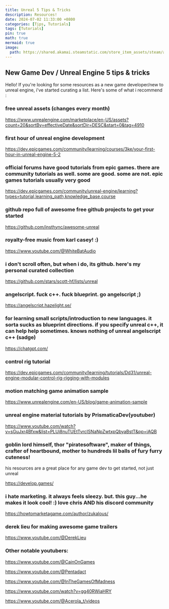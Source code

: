 ```yaml
---
title: Unreal 5 Tips & Tricks
description: Resources!
date: 2024-07-02 11:33:00 +0800
categories: [Tips, Tutorials]
tags: [Tutorials]
pin: true
math: true
mermaid: true
image:
  path: https://shared.akamai.steamstatic.com/store_item_assets/steam/apps/2360880/header.jpg?t=1719075848
---
```


## New Game Dev / Unreal Engine 5 tips & tricks

Hello! If you're looking for some resources as a new game developer/new to unreal engine, i've started curating a list. Here's some of what i recommend : 

### free unreal assets (changes every month)

<https://www.unrealengine.com/marketplace/en-US/assets?count=20&sortBy=effectiveDate&sortDir=DESC&start=0&tag=4910>

### first hour of unreal engine development

<https://dev.epicgames.com/community/learning/courses/3ke/your-first-hour-in-unreal-engine-5-2>

### official forums have good tutorials from epic games. there are community tutorials as well. some are good. some are not. epic games tutorials usually very good

<https://dev.epicgames.com/community/unreal-engine/learning?types=tutorial,learning_path,knowledge_base,course>

### github repo full of awesome free github projects to get your started

<https://github.com/insthync/awesome-unreal>

### royalty-free music from karl casey! :)

<https://www.youtube.com/@WhiteBatAudio>

### i don't scroll often, but when i do, its github. here's my personal curated collection

<https://github.com/stars/scott-hf/lists/unreal>

### angelscript. fuck c++. fuck blueprint. go angelscript ;)

<https://angelscript.hazelight.se/>

### for learning small scripts/introduction to new languages. it sorta sucks as blueprint directions. if you specify unreal c++, it can help help sometimes. knows nothing of unreal angelscript c++ (sadge)

<https://chatgpt.com/>

### control rig tutorial

<https://dev.epicgames.com/community/learning/tutorials/Dd31/unreal-engine-modular-control-rig-rigging-with-modules>

### motion matching game animation sample

<https://www.unrealengine.com/en-US/blog/game-animation-sample>

### unreal engine material tutorials by PrismaticaDev(youtuber)

<https://www.youtube.com/watch?v=sGuJxr4Bfxw&list=PLUi8nuTUEtTvrcISNaNpZwtxpQbyaBstT&pp=iAQB>


### goblin lord himself, thor "piratesoftware", maker of things, crafter of heartbound, mother to hundreds lil balls of fury furry cuteness!
his resources are a great place for any game dev to get started, not just unreal

<https://develop.games/>


### i hate marketing. it always feels sleezy. but. this guy...he makes it look cool! :) love chris AND his discord community

<https://howtomarketagame.com/author/zukalous/>

### derek lieu for making awesome game trailers

<https://www.youtube.com/@DerekLieu>

### Other notable youtubers:

<https://www.youtube.com/@CainOnGames>

<https://www.youtube.com/@Pentadact>

<https://www.youtube.com/@InTheGamesOfMadness>

<https://www.youtube.com/watch?v=gg40RWiaHRY>

<https://www.youtube.com/@Acerola_t/videos>


